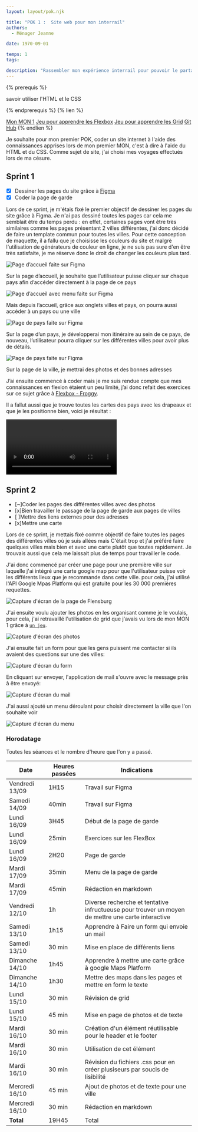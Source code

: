 ```yaml
---
layout: layout/pok.njk

title: "POK 1 :  Site web pour mon interrail"
authors:
  - Ménager Jeanne

date: 1970-09-01

temps: 1
tags:

description: "Rassembler mon expérience interrail pour pouvoir le partager facilement."
---
```


{% prerequis %}

savoir utiliser l'HTML et le CSS

{% endprerequis %}
{% lien %}

[Mon MON 1](../../mon/temps-1.1/index.md)
[Jeu pour apprendre les Flexbox](http://flexboxfroggy.com/#fr)
[Jeu pour apprendre les Grid](https://codepip.com/games/grid-garden/#fr)
[Git Hub](https://github.com/jeanne-mngr/POK-1)
{% endlien %}

Je souhaite pour mon premier POK, coder un site internet à l'aide des connaissances apprises lors de mon premier MON, c'est à dire à l'aide du HTML et du CSS. Comme sujet de site, j'ai choisi mes voyages effectués lors de ma césure.

## Sprint 1

- [x] Dessiner les pages du site grâce à [Figma](https://www.figma.com/fr-fr/?context=confirmLocalePref)
- [x] Coder la page de garde

Lors de ce sprint, je m'étais fixé le premier objectif de dessiner les pages du site grâce à Figma. Je n'ai pas dessiné toutes les pages car cela me semblait être du temps perdu : en effet, certaines pages vont être très similaires comme les pages présentant 2 villes différentes, j'ai donc décidé de faire un template commun pour toutes les villes. Pour cette conception de maquette, il a fallu que je choisisse les couleurs du site et malgrè l'utilisation de générateurs de couleur en ligne, je ne suis pas sure d'en être très satisfaite, je me réserve donc le droit de changer les couleurs plus tard.

![Page d’accueil faite sur Figma](./site1.png)

Sur la page d’accueil, je souhaite que l’utilisateur puisse cliquer sur chaque pays afin d’accéder directement à la page de ce pays

![Page d’accueil avec menu faite sur Figma](./site2.png)

Mais depuis l’accueil, grâce aux onglets villes et pays, on pourra aussi accéder à un pays ou une ville

![Page de pays faite sur Figma](./site3.png)

Sur la page d’un pays, je développerai mon itinéraire au sein de ce pays, de nouveau, l’utilisateur pourra cliquer sur les différentes villes pour avoir plus de détails.

![Page de pays faite sur Figma](./site4.png)

Sur la page de la ville, je mettrai des photos et des bonnes adresses


J’ai ensuite commencé à coder mais je me suis rendue compte que mes connaissances en flexion étaient un peu limité, j’ai donc refait des exercices sur ce sujet grâce à [Flexbox - Froggy](http://flexboxfroggy.com/#fr).

Il a fallut aussi que je trouve toutes les cartes des pays avec les drapeaux et que je les positionne bien, voici je résultat :

<video controls autoplay loop>
  <source src="./video_de_mon_site.mp4" type="video/mp4"/>
</video>

## Sprint 2
- [~]Coder les pages des différentes villes avec des photos
- [x]Bien travailler le passage de la page de garde aux pages de villes
- [ ]Mettre des liens externes pour des adresses
- [x]Mettre une carte

Lors de ce sprint, je mettais fixé comme objectif de faire toutes les pages des différentes villes où je suis allées mais C'était trop et j'ai préféré faire quelques villes mais bien et avec une carte plutôt que toutes rapidement. Je trouvais aussi que cela me laissait plus de temps pour travailler le code.

J'ai donc commencé par créer une page pour une première ville sur laquelle j'ai intégré une carte google map pour que l'utilisateur puisse voir les différents lieux que je recommande dans cette ville. pour cela, j'ai utilisé l'API Google Mpas Platform qui est gratuite pour les 30 000 premières requettes.

![Capture d'écran de la page de Flensburg](./Ex_ville1.png)

J'ai ensuite voulu ajouter les photos en les organisant comme je le voulais, pour cela, j'ai retravaillé l'utilisation de grid que j'avais vu lors de mon MON 1 grâce à [`un jeu`](https://codepip.com/games/grid-garden/#fr).

![Capture d'écran des photos](./photos.png)

J'ai ensuite fait un form pour que les gens puissent me contacter si ils avaient des questions sur une des villes:

![Capture d'écran du form](./form.png)

En cliquant sur envoyer, l'application de mail s'ouvre avec le message près à être envoyé:

![Capture d'écran du mail](./mail.png)

J'ai aussi ajouté un menu déroulant pour choisir directement la ville que l'on souhaite voir

![Capture d'écran du menu](./menu_villes.png)



### Horodatage

Toutes les séances et le nombre d'heure que l'on y a passé.

| Date | Heures passées | Indications |
| -------- | -------- |-------- |
| Vendredi 13/09  | 1H15  | Travail sur Figma |
| Samedi 14/09  | 40min  | Travail sur Figma |
| Lundi 16/09  | 3H45  | Début de la page de garde |
| Lundi 16/09  | 25min  | Exercices sur les FlexBox |
| Lundi 16/09  | 2H20  | Page de garde |
| Mardi 17/09  | 35min  | Menu de la page de garde |
| Mardi 17/09  | 45min | Rédaction en markdown |
| Vendredi 12/10 | 1h | Diverse recherche et tentative infructueuse pour trouver un moyen de mettre une carte  interactive|
| Samedi 13/10 | 1h15 | Apprendre à Faire un form qui envoie un mail |
| Samedi 13/10 | 30 min | Mise en place de différents liens |
| Dimanche 14/10 | 1h45 | Apprendre à mettre une carte grâce à google Maps Platform |
| Dimanche 14/10 | 1h30 | Mettre des maps dans les pages et mettre en form le texte |
| Lundi 15/10 | 30 min | Révision de grid |
| Lundi 15/10 | 45 min | Mise en page de photos et de texte |
| Mardi 16/10 | 30 min | Création d'un élément réutilisable pour le header et le footer|
| Mardi 16/10 | 30 min | Utilisation de cet élément|
| Mardi 16/10 | 30 min | Révision du fichiers .css pour en créer plusiseurs par soucis de lisibilité|
| Mercredi 16/10 | 45 min | Ajout de photos et de texte pour une ville |
| Mercredi 16/10 | 30 min | Rédaction en markdown |
| **Total**  | 19H45 | Total |


